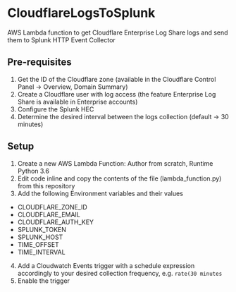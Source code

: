 # CloudflareLogsToSplunk
AWS Lambda function to get Cloudflare Enterprise Log Share logs and send them to Splunk HTTP Event Collector 

## Pre-requisites
1. Get the ID of the Cloudflare zone (available in the Cloudflare Control Panel -> Overview, Domain Summary)
2. Create a Cloudflare user with log access (the feature Enterprise Log Share is available in Enterprise accounts)
3. Configure the Splunk HEC
4. Determine the desired interval between the logs collection (default -> 30 minutes)

## Setup
1. Create a new AWS Lambda Function: Author from scratch, Runtime Python 3.6
2. Edit code inline and copy the contents of the file (lambda_function.py) from this repository
3. Add the following Environment variables and their values
  - CLOUDFLARE_ZONE_ID
  - CLOUDFLARE_EMAIL
  - CLOUDFLARE_AUTH_KEY 
  - SPLUNK_TOKEN
  - SPLUNK_HOST
  - TIME_OFFSET
  - TIME_INTERVAL
4. Add a Cloudwatch Events trigger with a schedule expression accordingly to your desired collection frequency, e.g. `rate(30 minutes`
5. Enable the trigger
